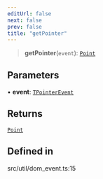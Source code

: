 ```yaml
---
editUrl: false
next: false
prev: false
title: "getPointer"
---
```


> **getPointer**(`event`): [`Point`](/api/classes/point/)

## Parameters

• **event**: [`TPointerEvent`](/api/type-aliases/tpointerevent/)

## Returns

[`Point`](/api/classes/point/)

## Defined in

src/util/dom\_event.ts:15
